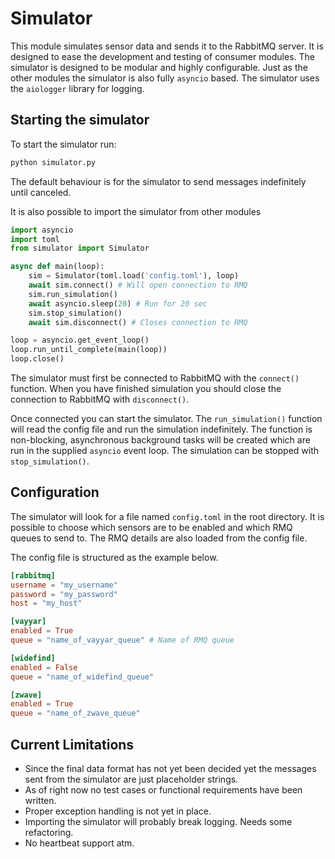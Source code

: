 # Simulator
<!--
It is not always practical having to start every sensor just to produce some
sendable data. Especially during development of consumer modules. Starting the
sensors can be time consuming and access to the Activity Lab might not always
be possible. This module tries to fix this problem by simulating messages
produced by the different sensors and sending them to the RabbitMQ server. To
consumer modules messages sent from the simulator are therefore indistinguishable
from actual sensor data.
-->
This module simulates sensor data and sends it to the RabbitMQ server. It is
designed to ease the development and testing of consumer modules. The simulator
is designed to be modular and highly configurable. Just as the other modules the
simulator is also fully `asyncio` based. The simulator uses the `aiologger`
library for logging.

## Starting the simulator

To start the simulator run:

```bash
python simulator.py
```
The default behaviour is for the simulator to send messages indefinitely until
canceled.

It is also possible to import the simulator from other modules

```python
import asyncio
import toml
from simulator import Simulator

async def main(loop):
    sim = Simulator(toml.load('config.toml'), loop)
    await sim.connect() # Will open connection to RMQ
    sim.run_simulation()
    await asyncio.sleep(20) # Run for 20 sec
    sim.stop_simulation()
    await sim.disconnect() # Closes connection to RMQ

loop = asyncio.get_event_loop()
loop.run_until_complete(main(loop))
loop.close()
```
The simulator must first be connected to RabbitMQ with the `connect()` function.
When you have finished simulation you should close the connection to RabbitMQ
with `disconnect()`.

Once connected you can start the simulator. The `run_simulation()` function 
will read the config file and run the simulation indefinitely. The function is
non-blocking, asynchronous background tasks will be created which are run in
the supplied `asyncio` event loop. The simulation can be stopped with
`stop_simulation()`.

## Configuration
The simulator will look for a file named `config.toml` in the root directory.
It is possible to choose which sensors are to be enabled and which RMQ queues
to send to. The RMQ details are also loaded from the config file.

The config file is structured as the example below.


```toml
[rabbitmq]
username = "my_username"
password = "my_password"
host = "my_host"

[vayyar]
enabled = True
queue = "name_of_vayyar_queue" # Name of RMQ queue

[widefind]
enabled = False
queue = "name_of_widefind_queue"

[zwave]
enabled = True
queue = "name_of_zwave_queue"
```

## Current Limitations

- Since the final data format has not yet been decided yet the messages sent from
the simulator are just placeholder strings. 
- As of right now no test cases or functional requirements have been written.
- Proper exception handling is not yet in place. 
- Importing the simulator will probably break logging. Needs some refactoring.
- No heartbeat support atm.

